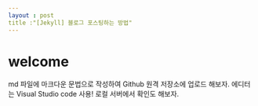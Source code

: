 ```yaml
---
layout : post
title :"[Jekyll] 블로그 포스팅하는 방법"
---
```


# welcome

md 파일에 마크다운 문법으로 작성하여 Github 원격 저장소에 업로드 해보자. 에디터는 Visual Studio code 사용! 로컬 서버에서 확인도 해보자.
